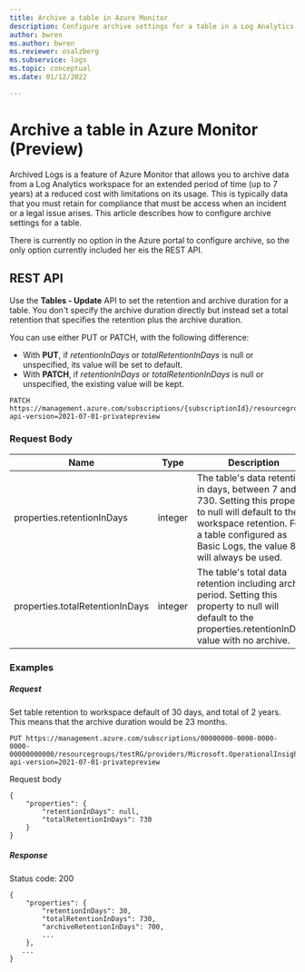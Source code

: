 ```yaml
---
title: Archive a table in Azure Monitor
description: Configure archive settings for a table in a Log Analytics workspace in Azure Monitor.
author: bwren
ms.author: bwren
ms.reviewer: osalzberg
ms.subservice: logs
ms.topic: conceptual
ms.date: 01/12/2022

---
```


# Archive a table in Azure Monitor (Preview)
Archived Logs is a feature of Azure Monitor that allows you to archive data from a Log Analytics workspace for an extended period of time (up to 7 years) at a reduced cost with limitations on its usage. This is typically data that you must retain for compliance that must be access when an incident or a legal issue arises. This article describes how to configure archive settings for a table.

There is currently no option in the Azure portal to configure archive, so the only option currently included her eis the REST API.

## REST API
Use the **Tables - Update** API to set the retention and archive duration for a table. You don't specify the archive duration directly but instead set a total retention that specifies the retention plus the archive duration.

You can use either PUT or PATCH, with the following difference:  

- With **PUT**, if *retentionInDays* or *totalRetentionInDays* is null or unspecified, its value will be set to default.
- With **PATCH**, if *retentionInDays* or *totalRetentionInDays* is null or unspecified, the existing value will be kept. 

```http
PATCH https://management.azure.com/subscriptions/{subscriptionId}/resourcegroups/{resourceGroupName}/providers/Microsoft.OperationalInsights/workspaces/{workspaceName}/tables/{tableName}?api-version=2021-07-01-privatepreview
```

### Request Body
|Name | Type | Description |
| --- | --- | --- |
|properties.retentionInDays | integer  | The table's data retention in days, between 7 and 730. Setting this property to null will default to the workspace retention. For a table configured as Basic Logs, the value 8 will always be used. | 
|properties.totalRetentionInDays | integer  | The table's total data retention including archive period. Setting this property to null will default to the properties.retentionInDays value with no archive. | 



### Examples

##### Request
Set table retention to workspace default of 30 days, and total of 2 years. This means that the archive duration would be 23 months.

```http
PUT https://management.azure.com/subscriptions/00000000-0000-0000-0000-00000000000/resourcegroups/testRG/providers/Microsoft.OperationalInsights/workspaces/testWS/tables/CustomLog_CL?api-version=2021-07-01-privatepreview
```

Request body
```http
{
    "properties": {
        "retentionInDays": null,
        "totalRetentionInDays": 730
    }
}
```
##### Response

Status code: 200

```http
{
    "properties": {
        "retentionInDays": 30,
        "totalRetentionInDays": 730,
        "archiveRetentionInDays": 700,
        ...        
    },
   ...
}
```